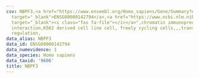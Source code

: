 ```yaml
---
csv: NBPF3,<a href="https://www.ensembl.org/Homo_sapiens/Gene/Summary?db=core;g=ENSG00000142794"
  target="_blank">ENSG00000142794</a>,<a href="https://www.ncbi.nlm.nih.gov/pubmed/23959860"
  target="_blank"><i class="fas fa-file"></i></a>",chromatin immunoprecipitation assay,direct
  interaction,K562 derived cell line cell, freely cycling cells,,,transcriptional
  regulation,
data_alias: NBPF3
data_id: ENSG00000142794
data_numevidence: 1
data_species: Homo sapiens
data_taxid: '9606'
title: NBPF3
---
```

